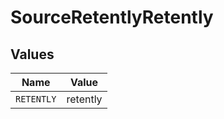 # SourceRetentlyRetently


## Values

| Name       | Value      |
| ---------- | ---------- |
| `RETENTLY` | retently   |